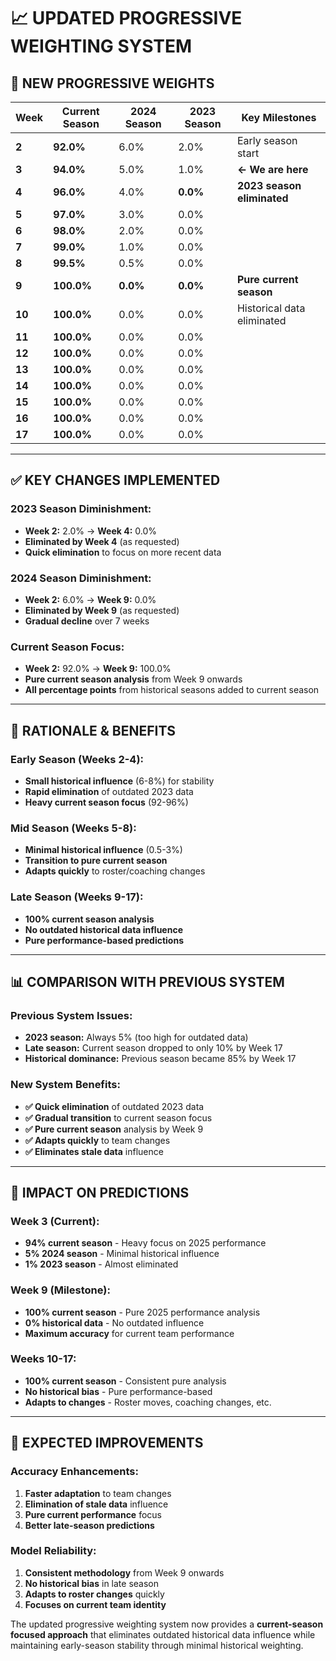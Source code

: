# 📈 **UPDATED PROGRESSIVE WEIGHTING SYSTEM**

## 🎯 **NEW PROGRESSIVE WEIGHTS**

| Week | Current Season | 2024 Season | 2023 Season | Key Milestones |
|------|---------------|-------------|-------------|----------------|
| **2** | **92.0%** | 6.0% | 2.0% | Early season start |
| **3** | **94.0%** | 5.0% | 1.0% | **← We are here** |
| **4** | **96.0%** | 4.0% | **0.0%** | **2023 season eliminated** |
| **5** | **97.0%** | 3.0% | 0.0% | |
| **6** | **98.0%** | 2.0% | 0.0% | |
| **7** | **99.0%** | 1.0% | 0.0% | |
| **8** | **99.5%** | 0.5% | 0.0% | |
| **9** | **100.0%** | **0.0%** | **0.0%** | **Pure current season** |
| **10** | **100.0%** | 0.0% | 0.0% | Historical data eliminated |
| **11** | **100.0%** | 0.0% | 0.0% | |
| **12** | **100.0%** | 0.0% | 0.0% | |
| **13** | **100.0%** | 0.0% | 0.0% | |
| **14** | **100.0%** | 0.0% | 0.0% | |
| **15** | **100.0%** | 0.0% | 0.0% | |
| **16** | **100.0%** | 0.0% | 0.0% | |
| **17** | **100.0%** | 0.0% | 0.0% | |

---

## ✅ **KEY CHANGES IMPLEMENTED**

### **2023 Season Diminishment:**
- **Week 2:** 2.0% → **Week 4:** 0.0%
- **Eliminated by Week 4** (as requested)
- **Quick elimination** to focus on more recent data

### **2024 Season Diminishment:**
- **Week 2:** 6.0% → **Week 9:** 0.0%
- **Eliminated by Week 9** (as requested)
- **Gradual decline** over 7 weeks

### **Current Season Focus:**
- **Week 2:** 92.0% → **Week 9:** 100.0%
- **Pure current season analysis** from Week 9 onwards
- **All percentage points** from historical seasons added to current season

---

## 🎯 **RATIONALE & BENEFITS**

### **Early Season (Weeks 2-4):**
- **Small historical influence** (6-8%) for stability
- **Rapid elimination** of outdated 2023 data
- **Heavy current season focus** (92-96%)

### **Mid Season (Weeks 5-8):**
- **Minimal historical influence** (0.5-3%)
- **Transition to pure current season**
- **Adapts quickly** to roster/coaching changes

### **Late Season (Weeks 9-17):**
- **100% current season analysis**
- **No outdated historical data influence**
- **Pure performance-based predictions**

---

## 📊 **COMPARISON WITH PREVIOUS SYSTEM**

### **Previous System Issues:**
- **2023 season:** Always 5% (too high for outdated data)
- **Late season:** Current season dropped to only 10% by Week 17
- **Historical dominance:** Previous season became 85% by Week 17

### **New System Benefits:**
- **✅ Quick elimination** of outdated 2023 data
- **✅ Gradual transition** to current season focus
- **✅ Pure current season** analysis by Week 9
- **✅ Adapts quickly** to team changes
- **✅ Eliminates stale data** influence

---

## 🚀 **IMPACT ON PREDICTIONS**

### **Week 3 (Current):**
- **94% current season** - Heavy focus on 2025 performance
- **5% 2024 season** - Minimal historical influence
- **1% 2023 season** - Almost eliminated

### **Week 9 (Milestone):**
- **100% current season** - Pure 2025 performance analysis
- **0% historical data** - No outdated influence
- **Maximum accuracy** for current team performance

### **Weeks 10-17:**
- **100% current season** - Consistent pure analysis
- **No historical bias** - Pure performance-based
- **Adapts to changes** - Roster moves, coaching changes, etc.

---

## 🎯 **EXPECTED IMPROVEMENTS**

### **Accuracy Enhancements:**
1. **Faster adaptation** to team changes
2. **Elimination of stale data** influence
3. **Pure current performance** focus
4. **Better late-season predictions**

### **Model Reliability:**
1. **Consistent methodology** from Week 9 onwards
2. **No historical bias** in late season
3. **Adapts to roster changes** quickly
4. **Focuses on current team identity**

The updated progressive weighting system now provides a **current-season focused approach** that eliminates outdated historical data influence while maintaining early-season stability through minimal historical weighting.





